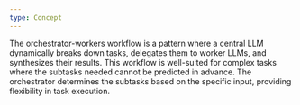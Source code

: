 ```yaml
---
type: Concept
---
```


The orchestrator-workers workflow is a pattern where a central LLM dynamically breaks down tasks, delegates them to worker LLMs, and synthesizes their results. This workflow is well-suited for complex tasks where the subtasks needed cannot be predicted in advance. The orchestrator determines the subtasks based on the specific input, providing flexibility in task execution.